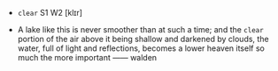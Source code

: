 - `clear` S1 W2 [klɪr]



-  A lake like this is never smoother than at such a time; and the `clear` portion of the air above it being shallow and darkened by clouds, the water, full of light and reflections, becomes a lower heaven itself so much the more important —— walden